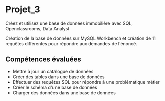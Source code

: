 # Projet_3
Créez et utilisez une base de données immobilière avec SQL, Openclassrooms, Data Analyst

Création de la base de données sur MySQL Workbench et création de 11 requêtes différentes pour répondre aux demandes de l'énoncé.

## Compétences évaluées
  - Mettre à jour un catalogue de données
  - Créer des tables dans une base de données
  - Effectuer des requêtes SQL pour répondre à une problématique métier
  - Créer le schéma d'une base de données
  - Charger des données dans une base de données
